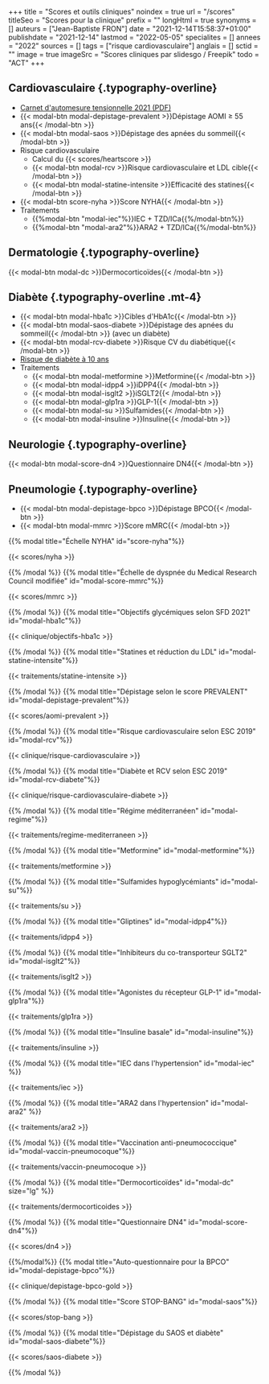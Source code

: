 +++
title = "Scores et outils cliniques"
noindex = true
url = "/scores"
titleSeo = "Scores pour la clinique"
prefix = ""
longHtml = true
synonyms = []
auteurs = ["Jean-Baptiste FRON"]
date = "2021-12-14T15:58:37+01:00"
publishdate = "2021-12-14"
lastmod = "2022-05-05"
specialites = []
annees = "2022"
sources = []
tags = ["risque cardiovasculaire"]
anglais = []
sctid = ""
image = true
imageSrc = "Scores cliniques par slidesgo / Freepik"
todo = "ACT"
+++

## Cardiovasculaire {.typography-overline}

- [Carnet d'automesure tensionnelle 2021 (PDF)](https://www.stridebp.org/images/training_bp/HBPM_Form_for_patients.pdf)
- {{< modal-btn modal-depistage-prevalent >}}Dépistage AOMI ≥ 55 ans{{< /modal-btn >}}
- {{< modal-btn modal-saos >}}Dépistage des apnées du sommeil{{< /modal-btn >}}
- Risque cardiovasculaire
  - Calcul du {{< scores/heartscore >}}
  - {{< modal-btn modal-rcv >}}Risque cardiovasculaire et LDL cible{{< /modal-btn >}}
  - {{< modal-btn modal-statine-intensite >}}Efficacité des statines{{< /modal-btn >}}
- {{< modal-btn score-nyha >}}Score NYHA{{< /modal-btn >}}
- Traitements
  - {{%modal-btn "modal-iec"%}}IEC + TZD/ICa{{%/modal-btn%}}
  - {{%modal-btn "modal-ara2"%}}ARA2 + TZD/ICa{{%/modal-btn%}}

## Dermatologie {.typography-overline}

{{< modal-btn modal-dc >}}Dermocorticoïdes{{< /modal-btn >}}

## Diabète {.typography-overline .mt-4}

- {{< modal-btn modal-hba1c >}}Cibles d'HbA1c{{< /modal-btn >}}
- {{< modal-btn modal-saos-diabete >}}Dépistage des apnées du sommeil{{< /modal-btn >}} (avec un diabète)
- {{< modal-btn modal-rcv-diabete >}}Risque CV du diabétique{{< /modal-btn >}}
- [Risque de diabète à 10 ans](https://www.diabeclic.com/findrisc)
- Traitements
  - {{< modal-btn modal-metformine >}}Metformine{{< /modal-btn >}}
  - {{< modal-btn modal-idpp4 >}}iDPP4{{< /modal-btn >}}
  - {{< modal-btn modal-isglt2 >}}iSGLT2{{< /modal-btn >}}
  - {{< modal-btn modal-glp1ra >}}GLP-1{{< /modal-btn >}}
  - {{< modal-btn modal-su >}}Sulfamides{{< /modal-btn >}}
  - {{< modal-btn modal-insuline >}}Insuline{{< /modal-btn >}}

## Neurologie {.typography-overline}

{{< modal-btn modal-score-dn4 >}}Questionnaire DN4{{< /modal-btn >}}

## Pneumologie {.typography-overline}

- {{< modal-btn modal-depistage-bpco >}}Dépistage BPCO{{< /modal-btn >}}
- {{< modal-btn modal-mmrc >}}Score mMRC{{< /modal-btn >}}

<!-- Modals -->

{{% modal title="Échelle NYHA" id="score-nyha"%}}

{{< scores/nyha >}}

{{% /modal %}}
{{% modal title="Échelle de dyspnée du Medical Research Council modifiée" id="modal-score-mmrc"%}}

{{< scores/mmrc >}}

{{% /modal %}}
{{% modal title="Objectifs glycémiques selon SFD 2021" id="modal-hba1c"%}}

{{< clinique/objectifs-hba1c >}}

{{% /modal %}}
{{% modal title="Statines et réduction du LDL" id="modal-statine-intensite"%}}

{{< traitements/statine-intensite >}}

{{% /modal %}}
{{% modal title="Dépistage selon le score PREVALENT" id="modal-depistage-prevalent"%}}

{{< scores/aomi-prevalent >}}

{{% /modal %}}
{{% modal title="Risque cardiovasculaire selon ESC 2019" id="modal-rcv"%}}

{{< clinique/risque-cardiovasculaire >}}

{{% /modal %}}
{{% modal title="Diabète et RCV selon ESC 2019" id="modal-rcv-diabete"%}}

{{< clinique/risque-cardiovasculaire-diabete >}}

{{% /modal %}}
{{% modal title="Régime méditerranéen" id="modal-regime"%}}

{{< traitements/regime-mediterraneen >}}

{{% /modal %}}
{{% modal title="Metformine" id="modal-metformine"%}}

{{< traitements/metformine >}}

{{% /modal %}}
{{% modal title="Sulfamides hypoglycémiants" id="modal-su"%}}

{{< traitements/su >}}

{{% /modal %}}
{{% modal title="Gliptines" id="modal-idpp4"%}}

{{< traitements/idpp4 >}}

{{% /modal %}}
{{% modal title="Inhibiteurs du co-transporteur SGLT2" id="modal-isglt2"%}}

{{< traitements/isglt2 >}}

{{% /modal %}}
{{% modal title="Agonistes du récepteur GLP-1" id="modal-glp1ra"%}}

{{< traitements/glp1ra >}}

{{% /modal %}}
{{% modal title="Insuline basale" id="modal-insuline"%}}

{{< traitements/insuline >}}

{{% /modal %}}
{{% modal title="IEC dans l'hypertension" id="modal-iec" %}}

{{< traitements/iec >}}

{{% /modal %}}
{{% modal title="ARA2 dans l'hypertension" id="modal-ara2" %}}

{{< traitements/ara2 >}}

{{% /modal %}}
{{% modal title="Vaccination anti-pneumococcique" id="modal-vaccin-pneumocoque"%}}

{{< traitements/vaccin-pneumocoque >}}

{{% /modal %}}
{{% modal title="Dermocorticoïdes" id="modal-dc" size="lg" %}}

{{< traitements/dermocorticoides >}}

{{% /modal %}}
{{% modal title="Questionnaire DN4" id="modal-score-dn4"%}}

{{< scores/dn4 >}}

{{%/modal%}}
{{% modal title="Auto-questionnaire pour la BPCO" id="modal-depistage-bpco"%}}

{{< clinique/depistage-bpco-gold >}}

{{% /modal %}}
{{% modal title="Score STOP-BANG" id="modal-saos"%}}

{{< scores/stop-bang >}}

{{% /modal %}}
{{% modal title="Dépistage du SAOS et diabète" id="modal-saos-diabete"%}}

{{< scores/saos-diabete >}}

{{% /modal %}}
